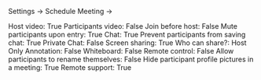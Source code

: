 Settings -> Schedule Meeting -> 

Host video: True
Participants video: False
Join before host: False
Mute participants upon entry: True
Chat: True
  Prevent participants from saving chat: True
Private Chat: False
Screen sharing: True
  Who can share?: Host Only
Annotation: False
Whiteboard: False
Remote control: False
Allow participants to rename themselves: False
Hide participant profile pictures in a meeting: True
Remote support: True